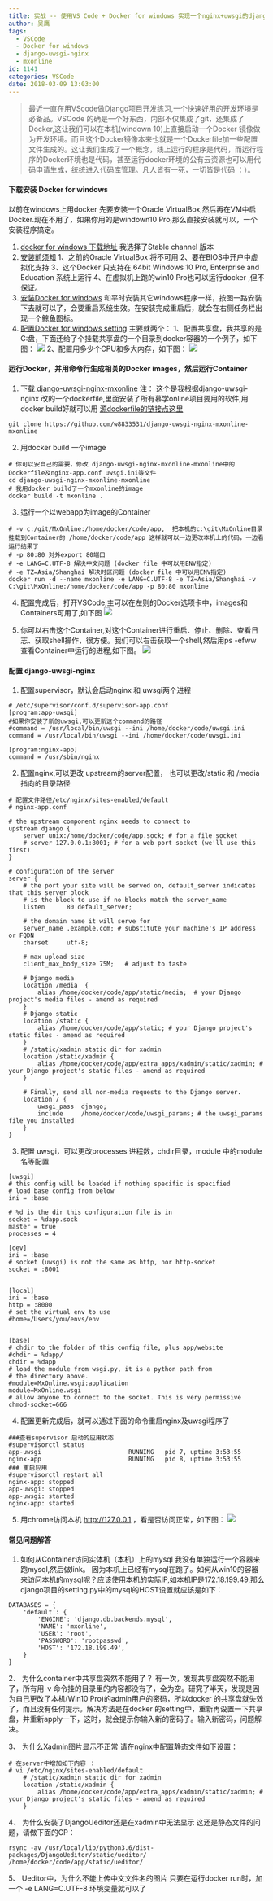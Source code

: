```yaml
---
title: 实战 -- 使用VS Code + Docker for windows 实现一个nginx+uwsgi的django快速开发环境
author: 吴鹰
tags:
  - VSCode
  - Docker for windows
  - django-uwsgi-nginx
  - mxonline
id: 1141
categories: VSCode
date: 2018-03-09 13:03:00
---
```

>最近一直在用VScode做Django项目开发练习,一个快速好用的开发环境是必备品。VSCode 的确是一个好东西，内部不仅集成了git，还集成了Docker,这让我们可以在本机(windown 10)上直接启动一个Docker 镜像做为开发环境。而且这个Docker镜像本来也就是一个Dockerfile加一些配置文件生成的。这让我们生成了一个概念，线上运行的程序是代码，而运行程序的Docker环境也是代码，甚至运行docker环境的公有云资源也可以用代码申请生成，统统进入代码库管理。凡人皆有一死，一切皆是代码 ：）。


#### 下载安装 Docker for windows
以前在windows上用docker 先要安装一个Oracle VirtualBox,然后再在VM中启Docker.现在不用了，如果你用的是windown10 Pro,那么直接安装就可以，一个安装程序搞定。
1. [docker for windows 下载地址](https://docs.docker.com/docker-for-windows/install/#download-docker-for-windows)
我选择了Stable channel 版本
2. [安装前须知](https://docs.docker.com/docker-for-windows/install/#what-to-know-before-you-install)
    1、之前的Oracle VirtualBox 将不可用
    2、要在BIOS中开户中虚拟化支持
    3、这个Docker 只支持在 64bit Windows 10 Pro, Enterprise and Education 系统上运行
    4、在虚拟机上跑的win10 Pro也可以运行docker ,但不保证。
3. [安装Docker for windows](https://docs.docker.com/docker-for-windows/install/#install-docker-for-windows)
    和平时安装其它windows程序一样，按图一路安装下去就可以了，会要重启系统生效。在安装完成重启后，就会在右侧任务栏出现一个鲸鱼图标。
4. [配置Docker for windows setting](https://docs.docker.com/docker-for-windows/#docker-settings)
    主要就两个：
    1、配置共享盘，我共享的是C:盘，下面还给了个挂载共享盘的一个目录到docker容器的一个例子，如下图：
    ![](/images/2018-03-09-17-20-19.png)
    2、配置用多少个CPU和多大内存，如下图：
![](/images/2018-03-09-17-22-37.png)
#### 运行Docker，并用命令行生成相关的Docker images，然后运行Container
1. 下载[ django-uwsgi-nginx-mxonline](https://github.com/w8833531/django-uwsgi-nginx-mxonline-mxonline) 
    注： 这个是我根据django-uwsgi-nginx 改的一个dockerfile,里面安装了所有慕学online项目要用的软件,用docker build好就可以用
    [源dockerfile的链接点这里](https://github.com/dockerfiles/django-uwsgi-nginx)
```
git clone https://github.com/w8833531/django-uwsgi-nginx-mxonline-mxonline
```
2. 用docker build 一个image
```
# 你可以安自己的需要，修改 django-uwsgi-nginx-mxonline-mxonline中的Dockerfile及nginx-app.conf uwsgi.ini等文件
cd django-uwsgi-nginx-mxonline-mxonline
# 我用docker build了一个mxonline的image
docker build -t mxonline .
```
3. 运行一个以webapp为image的Container
```
# -v c:/git/MxOnline:/home/docker/code/app,  把本机的c:\git\MxOnline目录挂载到Container的 /home/docker/code/app 这样就可以一边更改本机上的代码，一边看运行结果了
# -p 80:80 对外export 80端口
# -e LANG=C.UTF-8 解决中文问题 (docker file 中可以用ENV指定)
# -e TZ=Asia/Shanghai 解决时区问题 (docker file 中可以用ENV指定)
docker run -d --name mxonline -e LANG=C.UTF-8 -e TZ=Asia/Shanghai -v C:\git\MxOnline:/home/docker/code/app -p 80:80 mxonline
```

4. 配置完成后，打开VSCode,主可以在左则的Docker选项卡中，images和Containers可用了,如下图 
![](/images/2018-03-13-17-56-11.png)

5. 你可以右击这个Container,对这个Container进行重启、停止、删除、查看日志、获取shell操作，很方便。我们可以右击获取一个shell,然后用ps -efww 查看Container中运行的进程,如下图。
![](/images/2018-03-09-20-55-46.png)

#### 配置 django-uwsgi-nginx
1. 配置supervisor，默认会启动nginx 和 uwsgi两个进程
```
# /etc/supervisor/conf.d/supervisor-app.conf
[program:app-uwsgi]
#如果你安装了新的uwsgi,可以更新这个command的路径
#command = /usr/local/bin/uwsgi --ini /home/docker/code/uwsgi.ini
command = /usr/local/bin/uwsgi --ini /home/docker/code/uwsgi.ini

[program:nginx-app]
command = /usr/sbin/nginx
```
2. 配置nginx,可以更改 upstream的server配置， 也可以更改/static 和 /media指向的目录路径
```
# 配置文件路径/etc/nginx/sites-enabled/default
# nginx-app.conf

# the upstream component nginx needs to connect to
upstream django {
    server unix:/home/docker/code/app.sock; # for a file socket
    # server 127.0.0.1:8001; # for a web port socket (we'll use this first)
}

# configuration of the server
server {
    # the port your site will be served on, default_server indicates that this server block
    # is the block to use if no blocks match the server_name
    listen      80 default_server;

    # the domain name it will serve for
    server_name .example.com; # substitute your machine's IP address or FQDN
    charset     utf-8;

    # max upload size
    client_max_body_size 75M;   # adjust to taste

    # Django media
    location /media  {
        alias /home/docker/code/app/static/media;  # your Django project's media files - amend as required
    }
    # Django static
    location /static {
        alias /home/docker/code/app/static; # your Django project's static files - amend as required
    }
    # /static/xadmin static dir for xadmin
    location /static/xadmin {
        alias /home/docker/code/app/extra_apps/xadmin/static/xadmin; # your Django project's static files - amend as required
    }

    # Finally, send all non-media requests to the Django server.
    location / {
        uwsgi_pass  django;
        include     /home/docker/code/uwsgi_params; # the uwsgi_params file you installed
    }
}
```
3. 配置 uwsgi，可以更改processes 进程数，chdir目录，module 中的module名等配置
```
[uwsgi]
# this config will be loaded if nothing specific is specified
# load base config from below
ini = :base

# %d is the dir this configuration file is in
socket = %dapp.sock
master = true
processes = 4

[dev]
ini = :base
# socket (uwsgi) is not the same as http, nor http-socket
socket = :8001


[local]
ini = :base
http = :8000
# set the virtual env to use
#home=/Users/you/envs/env


[base]
# chdir to the folder of this config file, plus app/website
#chdir = %dapp/
chdir = %dapp
# load the module from wsgi.py, it is a python path from
# the directory above.
#module=MxOnline.wsgi:application
module=MxOnline.wsgi
# allow anyone to connect to the socket. This is very permissive
chmod-socket=666
```

4. 配置更新完成后，就可以通过下面的命令重启nginx及uwsgi程序了
```
###查看supervisor 启动的应用状态
#supervisorctl status
app-uwsgi                        RUNNING   pid 7, uptime 3:53:55
nginx-app                        RUNNING   pid 8, uptime 3:53:55
### 重启应用
#supervisorctl restart all
nginx-app: stopped
app-uwsgi: stopped
app-uwsgi: started
nginx-app: started
```
5. 用chrome访问本机 http://127.0.0.1 ，看是否访问正常，如下图：
![](/images/2018-03-12-14-16-43.png)

#### 常见问题解答
1. 如何从Container访问实体机（本机）上的mysql
我没有单独运行一个容器来跑mysql,然后做link。 因为本机上已经有mysql在跑了。如何从win10的容器来访问本机的mysql呢？应该使用本机的实际IP,如本机IP是172.18.199.49,那么django项目的setting.py中的mysql的HOST设置就应该是如下：
```
DATABASES = {
    'default': {
        'ENGINE': 'django.db.backends.mysql',
        'NAME': 'mxonline',
        'USER': 'root',
        'PASSWORD': 'rootpasswd',
        'HOST': '172.18.199.49',
    }
}
```
2、 为什么container中共享盘突然不能用了？
    有一次，发现共享盘突然不能用了，所有用-v 命令挂的目录里的内容都没有了，全为空。研究了半天，发现是因为自己更改了本机(Win10 Pro)的admin用户的密码，所以docker 的共享盘就失效了，而且没有任何提示。解决方法是在docker 的setting中，重新再设置一下共享盘，并重新apply一下，这时，就会提示你输入新的密码了。输入新密码，问题解决。
    

3、 为什么Xadmin图片显示不正常
请在nginx中配置静态文件如下设置：
```
# 在server中增加如下内容 ：
# vi /etc/nginx/sites-enabled/default
    # /static/xadmin static dir for xadmin
    location /static/xadmin {
        alias /home/docker/code/app/extra_apps/xadmin/static/xadmin; # your Django project's static files - amend as required
    }
```
4、 为什么安装了DjangoUeditor还是在xadmin中无法显示 
这还是静态文件的问题，请做下面的CP：
```
rsync -av /usr/local/lib/python3.6/dist-packages/DjangoUeditor/static/ueditor/ /home/docker/code/app/static/ueditor/
```

5、 Ueditor中，为什么不能上传中文文件名的图片
只要在运行docker run时，加一个 -e LANG=C.UTF-8 环境变量就可以了


